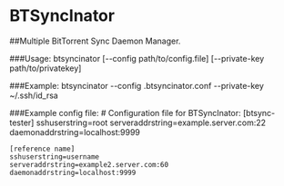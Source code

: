 BTSyncInator
============

##Multiple BitTorrent Sync Daemon Manager.

###Usage:
    btsyncinator [--config path/to/config.file] [--private-key path/to/privatekey]

###Example:
    btsyncinator --config .btsyncinator.conf --private-key ~/.ssh/id_rsa

###Example config file:
    # Configuration file for BTSyncInator:
    [btsync-tester]
    sshuserstring=root
    serveraddrstring=example.server.com:22
    daemonaddrstring=localhost:9999

    [reference name]
    sshuserstring=username
    serveraddrstring=example2.server.com:60
    daemonaddrstring=localhost:9999
